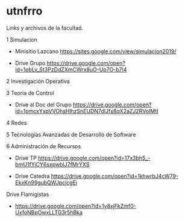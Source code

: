 # utnfrro
Links y archivos de la facultad.

1 Simulacion

  - Minisitio Lazcano https://sites.google.com/view/simulacion2019/
  
  - Drive Grupo https://drive.google.com/open?id=1obLv_St3PzDdZXmCWrx8uO-Up7O-b7l4
  
2 Investigación Operativa

3 Teoria de Control
    
   - Drive al Doc del Grupo https://drive.google.com/open?id=1pmcxYxpVVOhsHlhzSnEUDN7dlJfx8qX2aZJ2RVoIMtI 

4 Redes

5 Tecnologías Avanzadas de Desarrollo de Software

6 Administración de Recursos

  - Drive TP https://drive.google.com/open?id=17x3bh5_-bmU1fYiCY6sxpwblJ7fMrYXS
  
  - Drive Catedra https://drive.google.com/open?id=1khwrbJ4cW79-EkxKn99gubQWJpcjcgEi 

Drive Flamigistas

   - https://drive.google.com/open?id=1y8xjFkZmf0-UxfoNBpOwxLLTG3r5hBka
